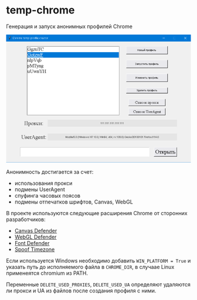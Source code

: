 # temp-chrome

Генерация и запуск анонимных профилей Chrome

![Скриншот программы](/screenshot.png)

Анонимность достигается за счет:
 - использования прокси
 - подмены UserAgent
 - спуфинга часовых поясов
 - подмены отпечатков шрифтов, Canvas, WebGL

В проекте используются следующие расширения Chrome от сторонних разработчиков:
 - [Canvas Defender](https://mybrowseraddon.com/canvas-defender.html)
 - [WebGL Defender](https://mybrowseraddon.com/webgl-defender.html)
 - [Font Defender](https://mybrowseraddon.com/font-defender.html)
 - [Spoof Timezone](https://webextension.org/listing/spoof-timezone.html)

Если используется Windows необходимо добавить `WIN_PLATFORM = True` и указать путь до исполняемого файла в `CHROME_DIR`, в случаае Linux применеятся chromium из PATH.

Переменные `DELETE_USED_PROXIES`, `DELETE_USED_UA` определяют удаляются ли прокси и UA из файлов после создания профиля с ними.
